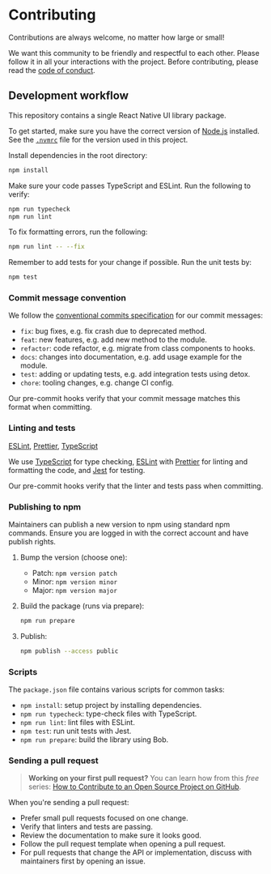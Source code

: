 # Contributing

Contributions are always welcome, no matter how large or small!

We want this community to be friendly and respectful to each other. Please follow it in all your interactions with the project. Before contributing, please read the [code of conduct](./CODE_OF_CONDUCT.md).

## Development workflow

This repository contains a single React Native UI library package.

To get started, make sure you have the correct version of [Node.js](https://nodejs.org/) installed. See the [`.nvmrc`](./.nvmrc) file for the version used in this project.

Install dependencies in the root directory:

```sh
npm install
```

Make sure your code passes TypeScript and ESLint. Run the following to verify:

```sh
npm run typecheck
npm run lint
```

To fix formatting errors, run the following:

```sh
npm run lint -- --fix
```

Remember to add tests for your change if possible. Run the unit tests by:

```sh
npm test
```

### Commit message convention

We follow the [conventional commits specification](https://www.conventionalcommits.org/en) for our commit messages:

- `fix`: bug fixes, e.g. fix crash due to deprecated method.
- `feat`: new features, e.g. add new method to the module.
- `refactor`: code refactor, e.g. migrate from class components to hooks.
- `docs`: changes into documentation, e.g. add usage example for the module.
- `test`: adding or updating tests, e.g. add integration tests using detox.
- `chore`: tooling changes, e.g. change CI config.

Our pre-commit hooks verify that your commit message matches this format when committing.

### Linting and tests

[ESLint](https://eslint.org/), [Prettier](https://prettier.io/), [TypeScript](https://www.typescriptlang.org/)

We use [TypeScript](https://www.typescriptlang.org/) for type checking, [ESLint](https://eslint.org/) with [Prettier](https://prettier.io/) for linting and formatting the code, and [Jest](https://jestjs.io/) for testing.

Our pre-commit hooks verify that the linter and tests pass when committing.

### Publishing to npm

Maintainers can publish a new version to npm using standard npm commands. Ensure you are logged in with the correct account and have publish rights.

1. Bump the version (choose one):
   - Patch: `npm version patch`
   - Minor: `npm version minor`
   - Major: `npm version major`

2. Build the package (runs via prepare):

   ```sh
   npm run prepare
   ```

3. Publish:
   ```sh
   npm publish --access public
   ```

### Scripts

The `package.json` file contains various scripts for common tasks:

- `npm install`: setup project by installing dependencies.
- `npm run typecheck`: type-check files with TypeScript.
- `npm run lint`: lint files with ESLint.
- `npm test`: run unit tests with Jest.
- `npm run prepare`: build the library using Bob.

### Sending a pull request

> **Working on your first pull request?** You can learn how from this _free_ series: [How to Contribute to an Open Source Project on GitHub](https://app.egghead.io/playlists/how-to-contribute-to-an-open-source-project-on-github).

When you're sending a pull request:

- Prefer small pull requests focused on one change.
- Verify that linters and tests are passing.
- Review the documentation to make sure it looks good.
- Follow the pull request template when opening a pull request.
- For pull requests that change the API or implementation, discuss with maintainers first by opening an issue.
